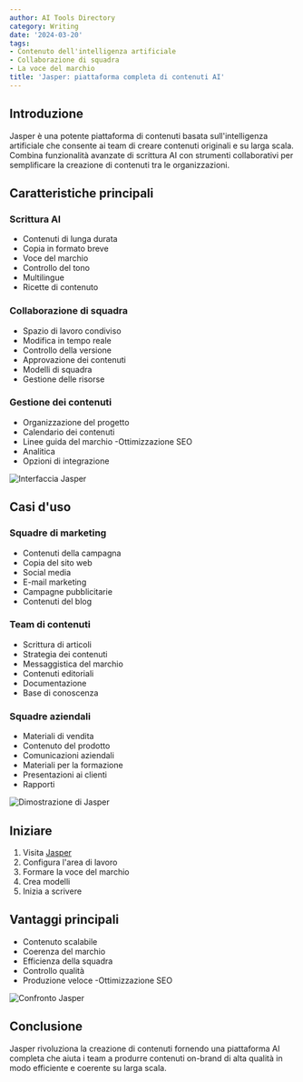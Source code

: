 ```yaml
---
author: AI Tools Directory
category: Writing
date: '2024-03-20'
tags:
- Contenuto dell'intelligenza artificiale
- Collaborazione di squadra
- La voce del marchio
title: 'Jasper: piattaforma completa di contenuti AI'
---
```


## Introduzione

Jasper è una potente piattaforma di contenuti basata sull'intelligenza artificiale che consente ai team di creare contenuti originali e su larga scala. Combina funzionalità avanzate di scrittura AI con strumenti collaborativi per semplificare la creazione di contenuti tra le organizzazioni.

## Caratteristiche principali

### Scrittura AI
- Contenuti di lunga durata
- Copia in formato breve
- Voce del marchio
- Controllo del tono
- Multilingue
- Ricette di contenuto

### Collaborazione di squadra
- Spazio di lavoro condiviso
- Modifica in tempo reale
- Controllo della versione
- Approvazione dei contenuti
- Modelli di squadra
- Gestione delle risorse

### Gestione dei contenuti
- Organizzazione del progetto
- Calendario dei contenuti
- Linee guida del marchio
-Ottimizzazione SEO
- Analitica
- Opzioni di integrazione

![Interfaccia Jasper](/imgs/jasper/interface.jpg)

## Casi d'uso

### Squadre di marketing
- Contenuti della campagna
- Copia del sito web
- Social media
- E-mail marketing
- Campagne pubblicitarie
- Contenuti del blog

### Team di contenuti
- Scrittura di articoli
- Strategia dei contenuti
- Messaggistica del marchio
- Contenuti editoriali
- Documentazione
- Base di conoscenza

### Squadre aziendali
- Materiali di vendita
- Contenuto del prodotto
- Comunicazioni aziendali
- Materiali per la formazione
- Presentazioni ai clienti
- Rapporti

![Dimostrazione di Jasper](/imgs/jasper/demo.jpg)

## Iniziare

1. Visita [Jasper](https://jasper.ai)
2. Configura l'area di lavoro
3. Formare la voce del marchio
4. Crea modelli
5. Inizia a scrivere

## Vantaggi principali

- Contenuto scalabile
- Coerenza del marchio
- Efficienza della squadra
- Controllo qualità
- Produzione veloce
-Ottimizzazione SEO

![Confronto Jasper](/imgs/jasper/comparison.jpg)

## Conclusione

Jasper rivoluziona la creazione di contenuti fornendo una piattaforma AI completa che aiuta i team a produrre contenuti on-brand di alta qualità in modo efficiente e coerente su larga scala.